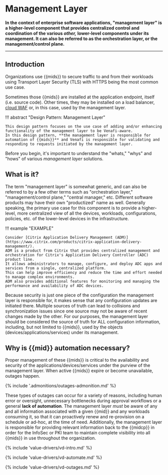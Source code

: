#  Management Layer

**In the context of enterprise software applications, "management layer" is a higher-level component that provides centralized control and coordination of the various *other,* lower-level components under its management. It can also be referred to as the orchestration layer, or the management/control plane.**

---

## Introduction

Organizations use {{mids}} to secure traffic to and from their workloads using Transport Layer Security (TLS) with HTTPS being the most common use case.

Sometimes those {{mids}} are installed at the application endpoint, itself (i.e. source code). 
Other times, they may be installed on a load balancer, [cloud WAF](../For-Cloud-WAF/0-intro-cloud-waf.md) or, in this case, used by the management layer. 

!!! abstract "Design Pattern: Management Layer"

    This design pattern focuses on the use case of adding and/or enhancing functionality of the management layer to be Venafi-aware.
    In this design pattern, **the management layer is responsible for automation of {{mids}}** and Venafi is responsible for validating and responding to requests initiated by the management layer.

Before you begin, it's important to understand the "whats," "whys" and "hows" of various *management layer* solutions. 

## What is it?

The term "management layer" is somewhat generic, and can also be referred to by a few other terms such as "orchestration layer," "management/control plane," "central manager," etc.
Different software products may have their own "productized" name as well.
Generally speaking, the primary use case for this component is to provide a higher-level, more centralized view of all the devices, workloads, configurations, policies, etc. of the lower-level devices in the infrastructure.

!!! example "EXAMPLE"

    Consider [Citrix Application Delivery Management (ADM)](https://www.citrix.com/products/citrix-application-delivery-management/).
    ADM is a product from Citrix that provides centralized management and orchestration for Citrix's Application Delivery Controller (ADC) product line.
    It allows administrators to manage, configure, and deploy ADC apps and services from a single, centralized platform.
    This can help improve efficiency and reduce the time and effort needed to manage complex environments.
    ADM also provides additional features for monitoring and managing the performance and availability of ADC devices.

Because security is just one piece of the configuration the management layer is responsible for, it makes sense that any configuration updates are initiated there.
Multiple sources of truth can lead to collisions and synchronization issues since one source may not be aware of recent changes made by the other.
For our purposes, the management layer should be considered the source of truth for ALL configuration information, including, but not limited to {{mids}}, used by the objects (devices/applications/services) under its management.

## Why is {{mid}} automation necessary?

Proper management of these {{mids}} is critical to the availability and security of the applications/devices/services under the purview of the management layer.
When active {{mids}} expire or become unavailable, outages happen.

{% include '.admonitions/outages-admonition.md' %}

These types of outages can occur for a variety of reasons, including human error or oversight, unnecessary bottlenecks during approval workflows or a general **lack of automation**.
The management layer *must* be aware of any and all information associated with a given {{mid}} and any workloads consuming it, so that it can proactively renew and re-provision on a schedule or ad-hoc, at the time of need.
Additionally, the management layer is responsible for providing relevant information back to the {{midcp}} in order for the InfoSec or PKI team to maintain complete visibility into all {{mids}} in use throughout the organization.

{% include 'value-drivers/vd-intro.md' %}

{% include 'value-drivers/vd-automate.md' %}

{% include 'value-drivers/vd-outages.md' %}